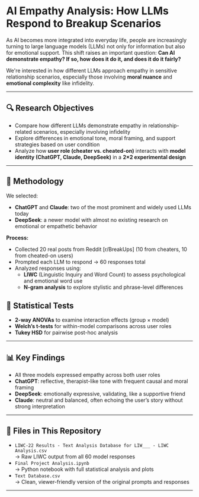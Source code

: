 # AI Empathy Analysis: How LLMs Respond to Breakup Scenarios

As AI becomes more integrated into everyday life, people are increasingly turning to large language models (LLMs) not only for information but also for emotional support. This shift raises an important question: **Can AI demonstrate empathy? If so, how does it do it, and does it do it fairly?**

We're interested in how different LLMs approach empathy in sensitive relationship scenarios, especially those involving **moral nuance** and **emotional complexity** like infidelity.

---

## 🔍 Research Objectives

- Compare how different LLMs demonstrate empathy in relationship-related scenarios, especially involving infidelity  
- Explore differences in emotional tone, moral framing, and support strategies based on user condition  
- Analyze how **user role (cheater vs. cheated-on)** interacts with **model identity (ChatGPT, Claude, DeepSeek)** in a **2×2 experimental design**

---

## 🧪 Methodology

We selected:
- **ChatGPT** and **Claude**: two of the most prominent and widely used LLMs today  
- **DeepSeek**: a newer model with almost no existing research on emotional or empathetic behavior

**Process:**
- Collected 20 real posts from Reddit [r/BreakUps] (10 from cheaters, 10 from cheated-on users)  
- Prompted each LLM to respond → 60 responses total  
- Analyzed responses using:
  - **LIWC** (Linguistic Inquiry and Word Count) to assess psychological and emotional word use  
  - **N-gram analysis** to explore stylistic and phrase-level differences


## 📐 Statistical Tests

- **2-way ANOVAs** to examine interaction effects (group × model)  
- **Welch’s t-tests** for within-model comparisons across user roles  
- **Tukey HSD** for pairwise post-hoc analysis  

---

## 📊 Key Findings

- All three models expressed empathy across both user roles  
- **ChatGPT**: reflective, therapist-like tone with frequent causal and moral framing  
- **DeepSeek**: emotionally expressive, validating, like a supportive friend  
- **Claude**: neutral and balanced, often echoing the user’s story without strong interpretation  

---

## 📁 Files in This Repository

- `LIWC-22 Results - Text Analysis Database for LIW___ - LIWC Analysis.csv`  
  → Raw LIWC output from all 60 model responses  
- `Final Project Analysis.ipynb`  
  → Python notebook with full statistical analysis and plots  
- `Text Database.csv`  
  → Clean, viewer-friendly version of the original prompts and responses  

---


